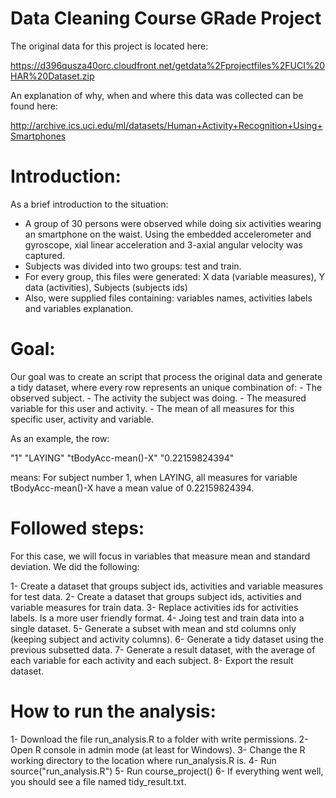 # Data Cleaning Course GRade Project

The original data for this project is located here:

https://d396qusza40orc.cloudfront.net/getdata%2Fprojectfiles%2FUCI%20HAR%20Dataset.zip

An explanation of why, when and where this data was collected can be found here:

http://archive.ics.uci.edu/ml/datasets/Human+Activity+Recognition+Using+Smartphones

# Introduction:

As a brief introduction to the situation:

- A group of 30 persons were observed while doing six activities wearing an smartphone on the waist. Using the embedded accelerometer and gyroscope, xial linear acceleration and 3-axial angular velocity was captured.
- Subjects was divided into two groups: test and train.
- For every group, this files were generated: X data (variable measures), Y data (activities), Subjects (subjects ids)
- Also, were supplied files containing: variables names, activities labels and variables explanation.

# Goal:

Our goal was to create an script that process the original data and generate a tidy dataset, where every row represents an unique combination of: 
	- The observed subject. 
	- The activity the subject was doing.
	- The measured variable for this user and activity.
	- The mean of all measures for this specific user, activity and variable.

As an example, the row:

"1"	"LAYING"	"tBodyAcc-mean()-X"	"0.22159824394"

means: For subject number 1, when LAYING, all measures for variable tBodyAcc-mean()-X have a mean value of 0.22159824394.

# Followed steps:

For this case, we will focus in variables that measure mean and standard deviation. We did the following:

1- Create a dataset that groups subject ids, activities and variable measures for test data.
2- Create a dataset that groups subject ids, activities and variable measures for train data.
3- Replace activities ids for activities labels. Is a more user friendly format.
4- Joing test and train data into a single dataset.
5- Generate a subset with mean and std columns only (keeping subject and activity columns).
6- Generate a tidy dataset using the previous subsetted data.
7- Generate a result dataset, with the average of each variable for each activity and each subject.
8- Export the result dataset.

# How to run the analysis:

1- Download the file run_analysis.R to a folder with write permissions.
2- Open R console in admin mode (at least for Windows).
3- Change the R working directory to the location where run_analysis.R is.
4- Run source("run_analysis.R")
5- Run course_project()
6- If everything went well, you should see a file named tidy_result.txt.